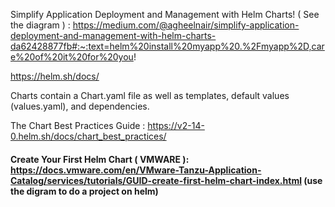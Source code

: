Simplify Application Deployment and Management with Helm Charts!  ( See the diagram ) : https://medium.com/@agheelnair/simplify-application-deployment-and-management-with-helm-charts-da62428877fb#:~:text=helm%20install%20myapp%20.%2Fmyapp%2D,care%20of%20it%20for%20you!

https://helm.sh/docs/

Charts contain a Chart.yaml file as well as templates, default values (values.yaml), and dependencies.

The Chart Best Practices Guide : https://v2-14-0.helm.sh/docs/chart_best_practices/

#### Create Your First Helm Chart ( VMWARE ): https://docs.vmware.com/en/VMware-Tanzu-Application-Catalog/services/tutorials/GUID-create-first-helm-chart-index.html (use the digram to do a project on helm)



